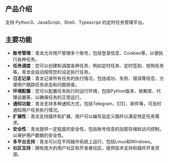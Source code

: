 ## 产品介绍

支持 Python3、JavaScript、Shell、Typescript 的定时任务管理平台。

## 主要功能

- **账号管理**：青龙允许用户管理多个账号，包括登录信息、Cookies等，以便执行各种任务。
- **任务调度**：您可以创建和调度各种任务，例如定时任务、定时签到、抢购任务等。青龙会自动按照您的设定执行任务。
- **日志记录**：青龙记录所有任务的执行情况，包括成功、失败、错误等信息，方便用户跟踪任务状态和问题排查。
- **环境配置**：您可以配置任务执行的运行环境，包括Python版本、依赖库、代理设置等，以确保任务的正常运行。
- **通知功能**：青龙支持多种通知方式，包括Telegram、钉钉、邮件等，可及时通知用户任务执行情况。
- **扩展性**：青龙支持插件和扩展，用户可以编写自定义插件以满足特定任务需求。
- **安全性**：青龙提供一定程度的安全性，包括账号信息的加密存储和访问控制，以保护用户数据的安全性。
- **多平台支持**：青龙可以在不同操作系统上运行，包括Linux和Windows。
- **社区支持**：拥有庞大的用户社区和开发者社区，提供技术支持和插件开发资源。
